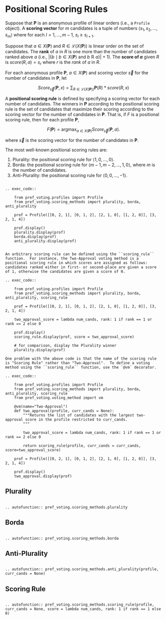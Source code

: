 Positional Scoring Rules
=======================================

Suppose that $\mathbf{P}$ is an anonymous profile of linear orders (i.e., a ``Profile`` object). A **scoring vector** for $m$ candidates is a tuple of numbers $\langle s_1, s_2, \ldots, s_m\rangle$ where for each $l=1,\ldots, m-1$, $s_l \ge s_{l+1}$.  

Suppose that $a\in X(\mathbf{P})$ and $R\in \mathcal{L}(X(\mathbf{P}))$ is linear order on the set of candidates.  The **rank** of $a$ in $R$ is one more than the number of candidates ranked above $a$ (i.e., $|\{b\mid b\in X(\mathbf{P})\mbox{ and } b\mathrel{R}a\}| + 1$).   The **score of $a$** given $R$ is  $score(R,a)=s_r$ where $r$ is the *rank* of $a$ in $R$. 
 
For each anonymous profile $\mathbf{P}$,  $a\in X(\mathbf{P})$ and scoring vector $\vec{s}$ for the number of candidates in $\mathbf{P}$, let 
 
 $$
 Score_\vec{s}(\mathbf{P},x)= \sum_{R\in\mathcal{L}(X(\mathbf{P}))} \mathbf{P}(R) * score(R, x)
 $$

A **positional scoring rule** is defined by specifying a scoring vector for each number of candidates.  The winners in $\mathbf{P}$ according to the positional scoring rule is the set of candidates that maximize their scoring according to the scoring vector for the number of candidates in $\mathbf{P}$.  That is, if $F$ is a positional scoring rule, then for each profile $\mathbf{P}$,  

$$
F(\mathbf{P}) =   \mathrm{argmax}_{a\in X(\mathbf{P})} Score_\vec{s}(\mathbf{P}, a).   
$$

where $\vec{s}$ is the scoring vector for the number of candidates in $\mathbf{P}$. 

The most well-known positional scoring rules are: 

1. Plurality: the positional scoring rule for $\langle 1, 0, \ldots,   0\rangle$.
2. Borda:  the positional scoring rule for ${\langle m-1, m-2, \ldots, 1,  0\rangle}$, where $m$ is the number of candidates.
3. Anti-Plurality:  the positional scoring rule for ${\langle 0, 0, \ldots, -1\rangle}$.

```{eval-rst}

.. exec_code::

    from pref_voting.profiles import Profile
    from pref_voting.scoring_methods import plurality, borda, anti_plurality

    prof = Profile([[0, 2, 1], [0, 1, 2], [2, 1, 0], [1, 2, 0]], [3, 2, 1, 4])

    prof.display()
    plurality.display(prof)
    borda.display(prof)
    anti_plurality.display(prof)

```


```{eval-rst}

An arbitrary scoring rule can be defined using the ``scoring_rule`` function.  For instance, the Two-Approval voting method is a positional scoring rule in which scores are assigned as follows: candidates ranked either in first- or second-place are given a score of 1, otherwise the candidates are given a score of 0.    

.. exec_code::

    from pref_voting.profiles import Profile
    from pref_voting.scoring_methods import plurality, borda, anti_plurality, scoring_rule

    prof = Profile([[0, 2, 1], [0, 1, 2], [2, 1, 0], [1, 2, 0]], [3, 2, 1, 4])
    
    two_approval_score = lambda num_cands, rank: 1 if rank == 1 or rank == 2 else 0

    prof.display()
    scoring_rule.display(prof, score = two_approval_score)  

    # for comparison, display the Plurality winner
    plurality.display(prof)  

One problem with the above code is that the name of the scoring rule is "Scoring Rule" rather than "Two-Approval".  To define a voting method using the ``scoring_rule`` function, use the `@vm` decorator.

.. exec_code::

    from pref_voting.profiles import Profile
    from pref_voting.scoring_methods import plurality, borda, anti_plurality, scoring_rule
    from pref_voting.voting_method import vm
    
    @vm(name="Two-Approval")
    def two_approval(profile, curr_cands = None): 
        """Returns the list of candidates with the largest two-approval score in the profile restricted to curr_cands. 
        """

        two_approval_score = lambda num_cands, rank: 1 if rank == 1 or rank == 2 else 0

        return scoring_rule(profile, curr_cands = curr_cands, score=two_approval_score)

    prof = Profile([[0, 2, 1], [0, 1, 2], [2, 1, 0], [1, 2, 0]], [3, 2, 1, 4])
    
    prof.display()
    two_approval.display(prof)  

```


## Plurality

```{eval-rst}

.. autofunction:: pref_voting.scoring_methods.plurality

```

## Borda

```{eval-rst}

.. autofunction:: pref_voting.scoring_methods.borda

```

## Anti-Plurality

```{eval-rst}

.. autofunction:: pref_voting.scoring_methods.anti_plurality(profile, curr_cands = None)

```

## Scoring Rule

```{eval-rst}

.. autofunction:: pref_voting.scoring_methods.scoring_rule(profile, curr_cands = None, score = lambda num_cands, rank: 1 if rank == 1 else 0)

```




